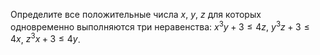 Определите все положительные числа $x$, $y$, $z$ для которых одновременно выполняются три неравенства:  $x^3y+3\leq 4z$,  $y^3z+3\leq 4x$,  $z^3x+3\leq 4y$.